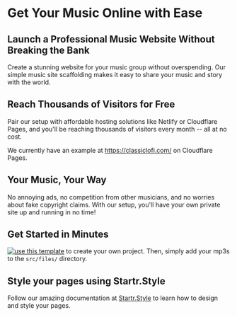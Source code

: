 Get Your Music Online with Ease
===============================

Launch a Professional Music Website Without Breaking the Bank
-------------------------------------------------------------

Create a stunning website for your music group without overspending. Our simple music site scaffolding makes it easy to share your music and story with the world.

Reach Thousands of Visitors for Free
------------------------------------

Pair our setup with affordable hosting solutions like Netlify or Cloudflare Pages, and you'll be reaching thousands of visitors every month -- all at no cost.

We currently have an example at https://classiclofi.com/ on Cloudflare Pages.

Your Music, Your Way
--------------------

No annoying ads, no competition from other musicians, and no worries about fake copyright claims. With our setup, you'll have your own private site up and running in no time!

Get Started in Minutes
----------------------

[![use this template](https://img.shields.io/badge/use_this_template-2ea44f?style=for-the-badge)](https://github.com/new?template_name=WEB-simple-music-site&template_owner=PlanteSomma) to create your own project. Then, simply add your mp3s to the `src/files/` directory.


Style your pages using Startr.Style
----------------------------------

Follow our amazing documentation at [Startr.Style](https://startr.style) to learn how to design and style your pages.
